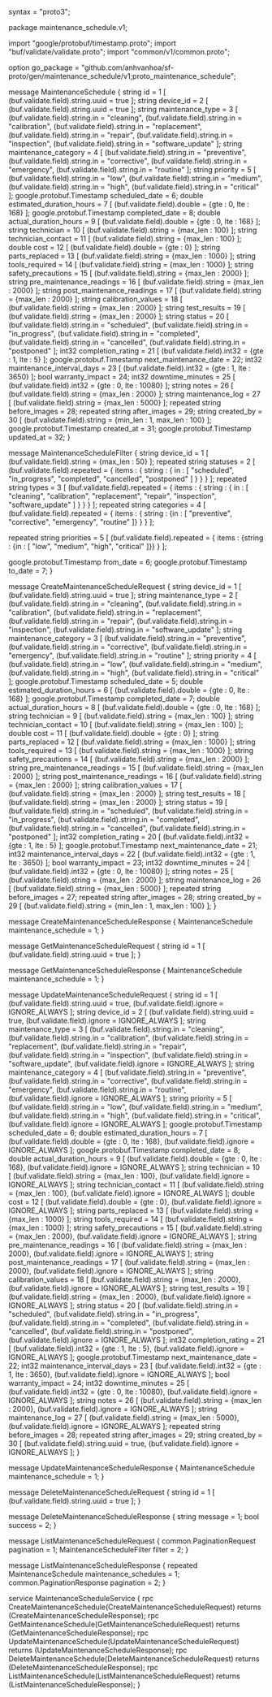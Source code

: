 syntax = "proto3";

package maintenance_schedule.v1;

import "google/protobuf/timestamp.proto";
import "buf/validate/validate.proto";
import "common/v1/common.proto";

option go_package = "github.com/anhvanhoa/sf-proto/gen/maintenance_schedule/v1;proto_maintenance_schedule";

message MaintenanceSchedule {
  string id = 1 [ (buf.validate.field).string.uuid = true ];
  string device_id = 2 [ (buf.validate.field).string.uuid = true ];
  string maintenance_type = 3 [
    (buf.validate.field).string.in = "cleaning",
    (buf.validate.field).string.in = "calibration",
    (buf.validate.field).string.in = "replacement",
    (buf.validate.field).string.in = "repair",
    (buf.validate.field).string.in = "inspection",
    (buf.validate.field).string.in = "software_update"
  ];
  string maintenance_category = 4 [
    (buf.validate.field).string.in = "preventive",
    (buf.validate.field).string.in = "corrective",
    (buf.validate.field).string.in = "emergency",
    (buf.validate.field).string.in = "routine"
  ];
  string priority = 5 [
    (buf.validate.field).string.in = "low",
    (buf.validate.field).string.in = "medium",
    (buf.validate.field).string.in = "high",
    (buf.validate.field).string.in = "critical"
  ];
  google.protobuf.Timestamp scheduled_date = 6;
  double estimated_duration_hours = 7
      [ (buf.validate.field).double = {gte : 0, lte : 168} ];
  google.protobuf.Timestamp completed_date = 8;
  double actual_duration_hours = 9
      [ (buf.validate.field).double = {gte : 0, lte : 168} ];
  string technician = 10 [ (buf.validate.field).string = {max_len : 100} ];
  string technician_contact = 11
      [ (buf.validate.field).string = {max_len : 100} ];
  double cost = 12 [ (buf.validate.field).double = {gte : 0} ];
  string parts_replaced = 13 [ (buf.validate.field).string = {max_len : 1000} ];
  string tools_required = 14 [ (buf.validate.field).string = {max_len : 1000} ];
  string safety_precautions = 15
      [ (buf.validate.field).string = {max_len : 2000} ];
  string pre_maintenance_readings = 16
      [ (buf.validate.field).string = {max_len : 2000} ];
  string post_maintenance_readings = 17
      [ (buf.validate.field).string = {max_len : 2000} ];
  string calibration_values = 18
      [ (buf.validate.field).string = {max_len : 2000} ];
  string test_results = 19 [ (buf.validate.field).string = {max_len : 2000} ];
  string status = 20 [
    (buf.validate.field).string.in = "scheduled",
    (buf.validate.field).string.in = "in_progress",
    (buf.validate.field).string.in = "completed",
    (buf.validate.field).string.in = "cancelled",
    (buf.validate.field).string.in = "postponed"
  ];
  int32 completion_rating = 21
      [ (buf.validate.field).int32 = {gte : 1, lte : 5} ];
  google.protobuf.Timestamp next_maintenance_date = 22;
  int32 maintenance_interval_days = 23
      [ (buf.validate.field).int32 = {gte : 1, lte : 3650} ];
  bool warranty_impact = 24;
  int32 downtime_minutes = 25
      [ (buf.validate.field).int32 = {gte : 0, lte : 10080} ];
  string notes = 26 [ (buf.validate.field).string = {max_len : 2000} ];
  string maintenance_log = 27
      [ (buf.validate.field).string = {max_len : 5000} ];
  repeated string before_images = 28;
  repeated string after_images = 29;
  string created_by = 30
      [ (buf.validate.field).string = {min_len : 1, max_len : 100} ];
  google.protobuf.Timestamp created_at = 31;
  google.protobuf.Timestamp updated_at = 32;
}

message MaintenanceScheduleFilter {
  string device_id = 1 [ (buf.validate.field).string = {max_len : 50} ];
  repeated string statuses = 2 [ (buf.validate.field).repeated = {
    items : {
      string : {
        in : [
          "scheduled",
          "in_progress",
          "completed",
          "cancelled",
          "postponed"
        ]
      }
    }
  } ];
  repeated string types = 3 [ (buf.validate.field).repeated = {
    items : {
      string : {
        in : [
          "cleaning",
          "calibration",
          "replacement",
          "repair",
          "inspection",
          "software_update"
        ]
      }
    }
  } ];
  repeated string categories = 4 [ (buf.validate.field).repeated = {
    items : {
      string : {in : [ "preventive", "corrective", "emergency", "routine" ]}
    }
  } ];

  repeated string priorities = 5 [ (buf.validate.field).repeated = {
    items : {string : {in : [ "low", "medium", "high", "critical" ]}}
  } ];

  google.protobuf.Timestamp from_date = 6;
  google.protobuf.Timestamp to_date = 7;
}

message CreateMaintenanceScheduleRequest {
  string device_id = 1 [ (buf.validate.field).string.uuid = true ];
  string maintenance_type = 2 [
    (buf.validate.field).string.in = "cleaning",
    (buf.validate.field).string.in = "calibration",
    (buf.validate.field).string.in = "replacement",
    (buf.validate.field).string.in = "repair",
    (buf.validate.field).string.in = "inspection",
    (buf.validate.field).string.in = "software_update"
  ];
  string maintenance_category = 3 [
    (buf.validate.field).string.in = "preventive",
    (buf.validate.field).string.in = "corrective",
    (buf.validate.field).string.in = "emergency",
    (buf.validate.field).string.in = "routine"
  ];
  string priority = 4 [
    (buf.validate.field).string.in = "low",
    (buf.validate.field).string.in = "medium",
    (buf.validate.field).string.in = "high",
    (buf.validate.field).string.in = "critical"
  ];
  google.protobuf.Timestamp scheduled_date = 5;
  double estimated_duration_hours = 6
      [ (buf.validate.field).double = {gte : 0, lte : 168} ];
  google.protobuf.Timestamp completed_date = 7;
  double actual_duration_hours = 8
      [ (buf.validate.field).double = {gte : 0, lte : 168} ];
  string technician = 9 [ (buf.validate.field).string = {max_len : 100} ];
  string technician_contact = 10
      [ (buf.validate.field).string = {max_len : 100} ];
  double cost = 11 [ (buf.validate.field).double = {gte : 0} ];
  string parts_replaced = 12 [ (buf.validate.field).string = {max_len : 1000} ];
  string tools_required = 13 [ (buf.validate.field).string = {max_len : 1000} ];
  string safety_precautions = 14
      [ (buf.validate.field).string = {max_len : 2000} ];
  string pre_maintenance_readings = 15
      [ (buf.validate.field).string = {max_len : 2000} ];
  string post_maintenance_readings = 16
      [ (buf.validate.field).string = {max_len : 2000} ];
  string calibration_values = 17
      [ (buf.validate.field).string = {max_len : 2000} ];
  string test_results = 18 [ (buf.validate.field).string = {max_len : 2000} ];
  string status = 19 [
    (buf.validate.field).string.in = "scheduled",
    (buf.validate.field).string.in = "in_progress",
    (buf.validate.field).string.in = "completed",
    (buf.validate.field).string.in = "cancelled",
    (buf.validate.field).string.in = "postponed"
  ];
  int32 completion_rating = 20
      [ (buf.validate.field).int32 = {gte : 1, lte : 5} ];
  google.protobuf.Timestamp next_maintenance_date = 21;
  int32 maintenance_interval_days = 22
      [ (buf.validate.field).int32 = {gte : 1, lte : 3650} ];
  bool warranty_impact = 23;
  int32 downtime_minutes = 24
      [ (buf.validate.field).int32 = {gte : 0, lte : 10080} ];
  string notes = 25 [ (buf.validate.field).string = {max_len : 2000} ];
  string maintenance_log = 26
      [ (buf.validate.field).string = {max_len : 5000} ];
  repeated string before_images = 27;
  repeated string after_images = 28;
  string created_by = 29
      [ (buf.validate.field).string = {min_len : 1, max_len : 100} ];
}

message CreateMaintenanceScheduleResponse {
  MaintenanceSchedule maintenance_schedule = 1;
}

message GetMaintenanceScheduleRequest {
  string id = 1 [ (buf.validate.field).string.uuid = true ];
}

message GetMaintenanceScheduleResponse {
  MaintenanceSchedule maintenance_schedule = 1;
}

message UpdateMaintenanceScheduleRequest {
  string id = 1 [
    (buf.validate.field).string.uuid = true,
    (buf.validate.field).ignore = IGNORE_ALWAYS
  ];
  string device_id = 2 [
    (buf.validate.field).string.uuid = true,
    (buf.validate.field).ignore = IGNORE_ALWAYS
  ];
  string maintenance_type = 3 [
    (buf.validate.field).string.in = "cleaning",
    (buf.validate.field).string.in = "calibration",
    (buf.validate.field).string.in = "replacement",
    (buf.validate.field).string.in = "repair",
    (buf.validate.field).string.in = "inspection",
    (buf.validate.field).string.in = "software_update",
    (buf.validate.field).ignore = IGNORE_ALWAYS
  ];
  string maintenance_category = 4 [
    (buf.validate.field).string.in = "preventive",
    (buf.validate.field).string.in = "corrective",
    (buf.validate.field).string.in = "emergency",
    (buf.validate.field).string.in = "routine",
    (buf.validate.field).ignore = IGNORE_ALWAYS
  ];
  string priority = 5 [
    (buf.validate.field).string.in = "low",
    (buf.validate.field).string.in = "medium",
    (buf.validate.field).string.in = "high",
    (buf.validate.field).string.in = "critical",
    (buf.validate.field).ignore = IGNORE_ALWAYS
  ];
  google.protobuf.Timestamp scheduled_date = 6;
  double estimated_duration_hours = 7 [
    (buf.validate.field).double = {gte : 0, lte : 168},
    (buf.validate.field).ignore = IGNORE_ALWAYS
  ];
  google.protobuf.Timestamp completed_date = 8;
  double actual_duration_hours = 9 [
    (buf.validate.field).double = {gte : 0, lte : 168},
    (buf.validate.field).ignore = IGNORE_ALWAYS
  ];
  string technician = 10 [
    (buf.validate.field).string = {max_len : 100},
    (buf.validate.field).ignore = IGNORE_ALWAYS
  ];
  string technician_contact = 11 [
    (buf.validate.field).string = {max_len : 100},
    (buf.validate.field).ignore = IGNORE_ALWAYS
  ];
  double cost = 12 [
    (buf.validate.field).double = {gte : 0},
    (buf.validate.field).ignore = IGNORE_ALWAYS
  ];
  string parts_replaced = 13 [ (buf.validate.field).string = {max_len : 1000} ];
  string tools_required = 14 [ (buf.validate.field).string = {max_len : 1000} ];
  string safety_precautions = 15 [
    (buf.validate.field).string = {max_len : 2000},
    (buf.validate.field).ignore = IGNORE_ALWAYS
  ];
  string pre_maintenance_readings = 16 [
    (buf.validate.field).string = {max_len : 2000},
    (buf.validate.field).ignore = IGNORE_ALWAYS
  ];
  string post_maintenance_readings = 17 [
    (buf.validate.field).string = {max_len : 2000},
    (buf.validate.field).ignore = IGNORE_ALWAYS
  ];
  string calibration_values = 18 [
    (buf.validate.field).string = {max_len : 2000},
    (buf.validate.field).ignore = IGNORE_ALWAYS
  ];
  string test_results = 19 [
    (buf.validate.field).string = {max_len : 2000},
    (buf.validate.field).ignore = IGNORE_ALWAYS
  ];
  string status = 20 [
    (buf.validate.field).string.in = "scheduled",
    (buf.validate.field).string.in = "in_progress",
    (buf.validate.field).string.in = "completed",
    (buf.validate.field).string.in = "cancelled",
    (buf.validate.field).string.in = "postponed",
    (buf.validate.field).ignore = IGNORE_ALWAYS
  ];
  int32 completion_rating = 21 [
    (buf.validate.field).int32 = {gte : 1, lte : 5},
    (buf.validate.field).ignore = IGNORE_ALWAYS
  ];
  google.protobuf.Timestamp next_maintenance_date = 22;
  int32 maintenance_interval_days = 23 [
    (buf.validate.field).int32 = {gte : 1, lte : 3650},
    (buf.validate.field).ignore = IGNORE_ALWAYS
  ];
  bool warranty_impact = 24;
  int32 downtime_minutes = 25 [
    (buf.validate.field).int32 = {gte : 0, lte : 10080},
    (buf.validate.field).ignore = IGNORE_ALWAYS
  ];
  string notes = 26 [
    (buf.validate.field).string = {max_len : 2000},
    (buf.validate.field).ignore = IGNORE_ALWAYS
  ];
  string maintenance_log = 27 [
    (buf.validate.field).string = {max_len : 5000},
    (buf.validate.field).ignore = IGNORE_ALWAYS
  ];
  repeated string before_images = 28;
  repeated string after_images = 29;
  string created_by = 30 [
    (buf.validate.field).string.uuid = true,
    (buf.validate.field).ignore = IGNORE_ALWAYS
  ];
}

message UpdateMaintenanceScheduleResponse {
  MaintenanceSchedule maintenance_schedule = 1;
}

message DeleteMaintenanceScheduleRequest {
  string id = 1 [ (buf.validate.field).string.uuid = true ];
}

message DeleteMaintenanceScheduleResponse {
  string message = 1;
  bool success = 2;
}

message ListMaintenanceScheduleRequest {
  common.PaginationRequest pagination = 1;
  MaintenanceScheduleFilter filter = 2;
}

message ListMaintenanceScheduleResponse {
  repeated MaintenanceSchedule maintenance_schedules = 1;
  common.PaginationResponse pagination = 2;
}

service MaintenanceScheduleService {
  rpc CreateMaintenanceSchedule(CreateMaintenanceScheduleRequest)
      returns (CreateMaintenanceScheduleResponse);
  rpc GetMaintenanceSchedule(GetMaintenanceScheduleRequest)
      returns (GetMaintenanceScheduleResponse);
  rpc UpdateMaintenanceSchedule(UpdateMaintenanceScheduleRequest)
      returns (UpdateMaintenanceScheduleResponse);
  rpc DeleteMaintenanceSchedule(DeleteMaintenanceScheduleRequest)
      returns (DeleteMaintenanceScheduleResponse);
  rpc ListMaintenanceSchedule(ListMaintenanceScheduleRequest)
      returns (ListMaintenanceScheduleResponse);
}
